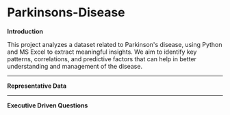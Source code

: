 # Parkinsons-Disease

**Introduction**

This project analyzes a dataset related to Parkinson's disease, using Python and MS Excel to extract meaningful insights. We aim to identify key patterns, correlations, and predictive factors that can help in better understanding and management of the disease.

-----------------------------------------------------------------------------------------------------------------------------------------------------------------------------------

**Representative Data**


-----------------------------------------------------------------------------------------------------------------------------------------------------------------------------------

**Executive Driven Questions**

